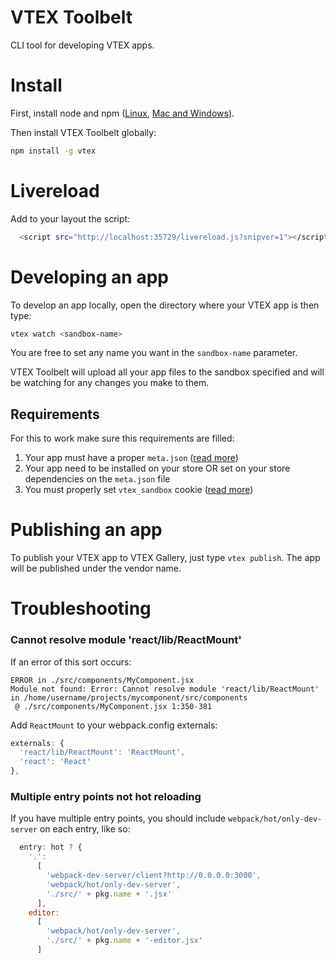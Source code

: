 # VTEX Toolbelt

CLI tool for developing VTEX apps.

# Install

First, install node and npm ([Linux](https://gist.github.com/isaacs/579814), [Mac and Windows](https://nodejs.org/download/)).

Then install VTEX Toolbelt globally:
```sh
npm install -g vtex
```
# Livereload

Add to your layout the script:

```sh
  <script src="http://localhost:35729/livereload.js?snipver=1"></script>
```

# Developing an app

To develop an app locally, open the directory where your VTEX app is then type:

```sh
vtex watch <sandbox-name>
```

You are free to set any name you want in the `sandbox-name` parameter.

VTEX Toolbelt will upload all your app files to the sandbox specified and will be watching for any changes you make to them.

## Requirements

For this to work make sure this requirements are filled:

1. Your app must have a proper `meta.json` ([read more](https://github.com/vtex/portal-wiki/wiki/meta.json-file))
2. Your app need to be installed on your store OR set on your store dependencies on the `meta.json` file
2. You must properly set `vtex_sandbox` cookie ([read more](https://github.com/vtex/portal-wiki/wiki/Sandbox))

# Publishing an app

To publish your VTEX app to VTEX Gallery, just type `vtex publish`. The app will be published under the vendor name.

# Troubleshooting

### Cannot resolve module 'react/lib/ReactMount'

If an error of this sort occurs:

```
ERROR in ./src/components/MyComponent.jsx
Module not found: Error: Cannot resolve module 'react/lib/ReactMount' in /home/username/projects/mycomponent/src/components
 @ ./src/components/MyComponent.jsx 1:350-381
```

Add `ReactMount` to your webpack.config externals:

```js
externals: {
  'react/lib/ReactMount': 'ReactMount',
  'react': 'React'
},
```

### Multiple entry points not hot reloading

If you have multiple entry points, you should include `webpack/hot/only-dev-server` on each entry, like so:

```js
  entry: hot ? {
    '.':
      [
        'webpack-dev-server/client?http://0.0.0.0:3000',
        'webpack/hot/only-dev-server',
        './src/' + pkg.name + '.jsx'
      ],
    editor:
      [
        'webpack/hot/only-dev-server',
        './src/' + pkg.name + '-editor.jsx'
      ]
```
